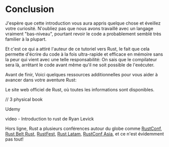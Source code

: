 # Conclusion

J'espère que cette introduction vous aura appris quelque chose et éveillez votre curiosité. N'oubliez pas que nous avons travaillé avec un langage vraiment "bas-niveau", pourtant revoir le code a probablement semblé très familier à la plupart.

Et c'est ce qui a attiré l'auteur de ce tutoriel vers Rust, le fait que cela permette d'écrire du code à la fois ultra-rapide et efficace en mémoire sans la peur qui vient avec une telle responsabilité: On sais que le compilateur sera là, arrêtant le code avant même qu'il ne soit possible de l'exécuter.

Avant de finir, Voici quelques ressources additionnelles pour vous aider à avancer dans votre aventure Rust:

Le site web officiel de Rust, où toutes les informations sont disponibles.

// 3 physical book

Udemy

video - Introduction to rust de Ryan Levick

Hors ligne, Rust a plusieurs conférences autour du globe comme [RustConf](), [Rust Belt Rust](), [RustFest](), [Rust Latam](), [RustConf Asia](), et ce n'est évidemment pas tout!
